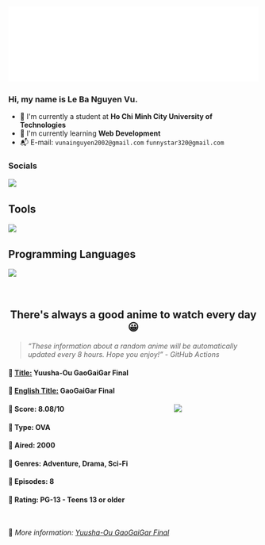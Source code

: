 
<img src="svg/nai.svg" />

<br />

<h3>Hi, my name is <strong>Le Ba Nguyen Vu</strong>.</h3>

- 🏫 I'm currently a student at **Ho Chi Minh City University of Technologies**
- 👀 I'm currently learning **Web Development**
- 📬 E-mail: `vunainguyen2002@gmail.com` `funnystar320@gmail.com`


<h3>Socials</h3>
<a target="_blank" href="https://instagram.com/vu.le1352"><img src="https://img.shields.io/badge/Instagram-%23E4405F.svg?style=for-the-badge&logo=Instagram&logoColor=white" /></a>

<p>
  <h2>Tools</h2>
  <a href="https://skillicons.dev">
    <img src="https://skillicons.dev/icons?i=git,dotnet,mongodb,express,react,nodejs,bootstrap,tailwind,laravel,docker&theme=dark" />
  </a>

  <br />

  <h2>Programming Languages</h2>

  <a href="https://skillicons.dev">
    <img src="https://skillicons.dev/icons?i=javascript,typescript,html,css,cs,php&theme=dark" />
  </a>
</p>

<br />

<h2 align="center">There's always a good anime to watch every day 😀</h2>

<blockquote>
<i>
<q>These information about a random anime will be automatically updated every 8 hours. Hope you enjoy!</q> - GitHub Actions
</i>
</blockquote>

<h4>
  <strong>🥭 <u>Title:</u></strong> Yuusha-Ou GaoGaiGar Final
</h4>

<h4>🌿 <u>English Title:</u> GaoGaiGar Final</h4>

<img align="right" width="170" src=https://cdn.myanimelist.net/images/anime/1187/132740.jpg />

<h4>🌱 Score: 8.08/10</h4>

<h4>🌲 Type: OVA</h4>

<h4>🌴 Aired: 2000</h4>

<h4>🌵 Genres: Adventure, Drama, Sci-Fi</h4>

<h4>🥑 Episodes: 8</h4>

<h4>🍏 Rating: PG-13 - Teens 13 or older</h4>

<br />

🍂 *More information: [Yuusha-Ou GaoGaiGar Final](https://myanimelist.net/anime/1382/Yuusha-Ou_GaoGaiGar_Final)*
    